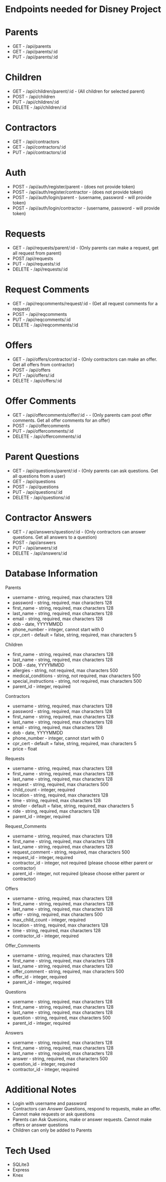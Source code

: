 # Endpoints needed for Disney Project

# Parents
- GET - /api/parents
- GET - /api/parents/:id
- PUT - /api/parents/:id

# Children
- GET - /api/children/parent/:id - (All children for selected parent)
- POST - /api/children
- PUT - /api/children/:id
- DELETE - /api/children/:id

# Contractors
- GET - /api/contractors
- GET - /api/contractors/:id 
- PUT - /api/contractors/:id

# Auth
- POST - /api/auth/register/parent - (does not provide token)
- POST - /api/auth/register/contractor - (does not provide token)
- POST - /api/auth/login/parent - (username, password - will provide token)
- POST - /api/auth/login/contractor - (username, password - will provide token)

# Requests
- GET - /api/requests/parent/:id - (Only parents can make a request, get all request from parent)
- POST /api/requests
- PUT - /api/requests/:id
- DELETE - /api/requests/:id

# Request Comments
- GET - /api/reqcomments/request/:id - (Get all request comments for a request)
- POST - /api/reqcomments
- PUT - /api/reqcomments/:id
- DELETE - /api/reqcomments/:id

# Offers
- GET - /api/offers/contractor/:id - (Only contractors can make an offer. Get all offers from contractor)
- POST - /api/offers
- PUT - /api/offers/:id
- DELETE - /api/offers/:id

# Offer Comments
- GET - /api/offercomments/offer/:id - - (Only parents cam post offer comments. Get all offer comments for an offer)
- POST - /api/offercomments
- PUT - /api/offercomments/:id
- DELETE - /api/offercomments/:id

# Parent Questions 
- GET - /api/questions/parent/:id - (Only parents can ask questions. Get all questions from a user) 
- GET - /api/questions
- POST - /api/questions 
- PUT - /api/questions/:id 
- DELETE - /api/questions/:id 

# Contractor Answers
- GET - / api/answers/question/:id - (Only contractors can answer questions. Get all answers to a question)
- POST - /api/answers 
- PUT - /api/anwers/:id 
- DELETE - /api/answers/:id 

# Database Information

Parents
- username - string, required, max characters 128
- password - string, required, max characters 128
- first_name - string, required, max characters 128
- last_name - string, required, max characters 128
- email - string, required, max characters 128
- dob - date, YYYYMMDD
- phone_number - integer, cannot start with 0
- cpr_cert - default = false, string, required, max characters 5

Children
- first_name - string, required, max characters 128
- last_name - string, required, max characters 128
- DOB - date, YYYYMMDD
- allergies - string, not required, max characters 500
- medical_conditions - string, not required, max characters 500
- special_instructions - string, not required, max characters 500
- parent_id - integer, required

Contractors
- username - string, required, max characters 128
- password - string, required, max characters 128
- first_name - string, required, max characters 128
- last_name - string, required, max characters 128
- email - string, required, max characters 128
- dob - date, YYYYMMDD
- phone_number - integer, cannot start with 0
- cpr_cert - default = false, string, required, max characters 5
- price - float

Requests
- username - string, required, max characters 128
- first_name - string, required, max characters 128
- last_name - string, required, max characters 128
- request - string, required, max characters 500
- child_count - integer, required
- location - string, required, max characters 128
- time - string, required, max characters 128
- stroller - default = false, string, required, max characters 5
- ride - string, required, max characters 128
- parent_id - integer, required

Request_Comments
- username - string, required, max characters 128
- first_name - string, required, max characters 128
- last_name - string, required, max characters 128
- request_comment - string, required, max characters 500
- request_id - integer, required
- contractor_id - integer, not required (please choose either parent or contractor)
- parent_id - integer, not required (please choose either parent or contractor)

Offers
- username - string, required, max characters 128
- first_name - string, required, max characters 128
- last_name - string, required, max characters 128
- offer - string, required, max characters 500
- max_child_count - integer, required
- location - string, required, max characters 128
- time - string, required, max characters 128
- contractor_id - integer, required

Offer_Comments
- username - string, required, max characters 128
- first_name - string, required, max characters 128
- last_name - string, required, max characters 128
- offer_comment - string, required, max characters 500
- offer_id - integer, required
- parent_id - integer, required

Questions
- username - string, required, max characters 128
- first_name - string, required, max characters 128
- last_name - string, required, max characters 128
- question - string, required, max characters 500
- parent_id - integer, required

Answers
- username - string, required, max characters 128
- first_name - string, required, max characters 128
- last_name - string, required, max characters 128
- answer - string, required, max characters 500
- question_id - integer, required
- contractor_id - integer, required

# Additional Notes
- Login with username and password
- Contractors can Answer Questions, respond to requests, make an offer. Cannot make requests or ask questions
- Parents can Ask Quesions, make or answer requests. Cannot make offers or answer questions
- Children can only be added to Parents

# Tech Used
- SQLite3
- Express
- Knex
